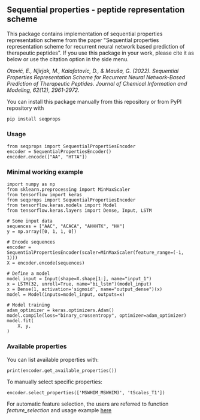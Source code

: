 ## Sequential properties - peptide representation scheme
This package contains implementation of sequential properties representation scheme from the paper "Sequential properties representation scheme for recurrent neural network based prediction of therapeutic peptides". If you use this package in your work, please cite it as below or use the citation option in the side menu.

*Otović, E., Njirjak, M., Kalafatovic, D., & Mauša, G. (2022). Sequential Properties Representation Scheme for Recurrent Neural Network-Based Prediction of Therapeutic Peptides. Journal of Chemical Information and Modeling, 62(12), 2961-2972.*

You can install this package manually from this repository or from PyPI repository with
````
pip install seqprops
````

### Usage
````
from seqprops import SequentialPropertiesEncoder
encoder = SequentialPropertiesEncoder()
encoder.encode(["AA", "HTTA"])
````

### Minimal working example
````
import numpy as np
from sklearn.preprocessing import MinMaxScaler
from tensorflow import keras
from seqprops import SequentialPropertiesEncoder
from tensorflow.keras.models import Model
from tensorflow.keras.layers import Dense, Input, LSTM

# Some input data
sequences = ["AAC", "ACACA", "AHHHTK", "HH"]
y = np.array([0, 1, 1, 0])

# Encode sequences
encoder = SequentialPropertiesEncoder(scaler=MinMaxScaler(feature_range=(-1, 1)))
X = encoder.encode(sequences)

# Define a model
model_input = Input(shape=X.shape[1:], name="input_1")
x = LSTM(32, unroll=True, name="bi_lstm")(model_input)
x = Dense(1, activation='sigmoid', name="output_dense")(x)
model = Model(inputs=model_input, outputs=x)

# Model training
adam_optimizer = keras.optimizers.Adam()
model.compile(loss="binary_crossentropy", optimizer=adam_optimizer)
model.fit(
    X, y, 
)
````

### Available properties
You can list available properties with:
````
print(encoder.get_available_properties())
````

To manually select specific properties:
````
encoder.select_properties(['MSWHIM_MSWHIM3', 'tScales_T1'])
````

For automatic feature selection, the users are referred to function <em>feature_selection</em> and usage example [here](https://github.com/eotovic/seqprops_therapeutic)